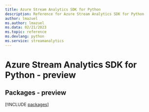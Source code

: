 ```yaml
---
title: Azure Stream Analytics SDK for Python
description: Reference for Azure Stream Analytics SDK for Python
author: lmazuel
ms.author: lmazuel
ms.data: 02/21/2023
ms.topic: reference
ms.devlang: python
ms.service: streamanalytics
---
```

# Azure Stream Analytics SDK for Python - preview
## Packages - preview
[!INCLUDE [packages](stream-analytics-index.md)]